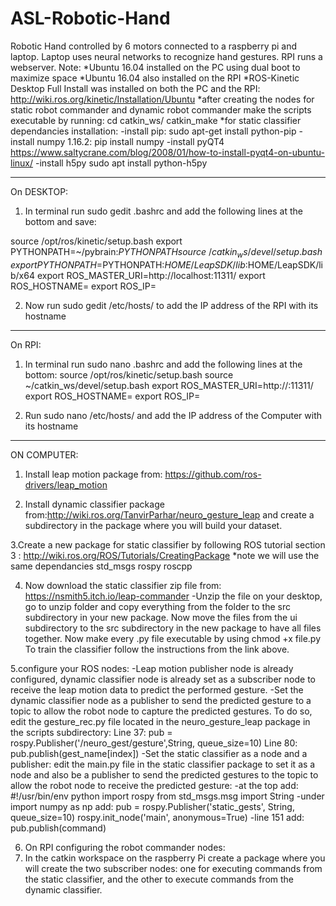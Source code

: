 # ASL-Robotic-Hand
Robotic Hand controlled by 6 motors connected to a raspberry pi and laptop. Laptop uses neural networks to recognize hand gestures. RPI runs a webserver.
Note: 
*Ubuntu 16.04 installed on the PC using dual boot to maximize space 
*Ubuntu 16.04 also installed on the RPI 
*ROS-Kinetic Desktop Full Install was installed on both the PC and the RPI:
http://wiki.ros.org/kinetic/Installation/Ubuntu
*after creating the nodes for static robot commander and dynamic robot commander make the scripts executable by running: 
	cd catkin_ws/ 
	catkin_make 
*for static classifier dependancies installation:
-install pip:
sudo apt-get install python-pip
-install numpy 1.16.2:
pip install numpy
-install pyQT4
https://www.saltycrane.com/blog/2008/01/how-to-install-pyqt4-on-ubuntu-linux/
-install h5py
sudo apt install python-h5py

------
On DESKTOP:
1. In terminal run sudo gedit .bashrc and add the following lines at the bottom and save:

source /opt/ros/kinetic/setup.bash
export PYTHONPATH=~/pybrain:$PYTHONPATH
source ~/catkin_ws/devel/setup.bash
export PYTHONPATH=$PYTHONPATH:$HOME/LeapSDK/lib:$HOME/LeapSDK/lib/x64
export ROS_MASTER_URI=http://localhost:11311/
export ROS_HOSTNAME=<INSERT  THE COMPUTER IP>
export ROS_IP=<INSERT THE COMPUTER IP>

2. Now run sudo gedit /etc/hosts/  to add the IP address of the RPI with its hostname 

-----
On RPI:
1. In terminal run sudo nano .bashrc and add the following lines at the bottom:
source /opt/ros/kinetic/setup.bash
source ~/catkin_ws/devel/setup.bash
export ROS_MASTER_URI=http://<IP OF COMPUTER>:11311/
export ROS_HOSTNAME=<INSERT IP of RPI>
export ROS_IP=<INSERT IP of RPI>

2. Run sudo nano /etc/hosts/ and add the IP address of the Computer with its hostname 

----
ON COMPUTER:

1.  Install leap motion package from: https://github.com/ros-drivers/leap_motion

2. Install dynamic classifier package from:http://wiki.ros.org/TanvirParhar/neuro_gesture_leap and create a subdirectory in the package where you will build your dataset. 

3.Create a new package for static classifier by following ROS tutorial section 3 : 
http://wiki.ros.org/ROS/Tutorials/CreatingPackage
*note we will use the same dependancies std_msgs rospy roscpp

4. Now download the static classifier zip file from: https://nsmith5.itch.io/leap-commander
-Unzip the file on your desktop, go to unzip folder and copy everything from the folder to the src subdirectory in your new package. Now move the files from the ui subdirectory to the src subdirectory in the new package to have all files together. Now make every .py file executable by using chmod +x file.py 
To train the classifier follow the instructions from the link above. 


5.configure your ROS nodes:
-Leap motion publisher node is already configured, dynamic classifier node is already set as a subscriber node to receive the leap motion data to predict the performed gesture.
-Set the dynamic classifier node as a publisher to send the predicted gesture to a topic to allow the robot node to capture the predicted gestures. To do so, edit the gesture_rec.py file located in the neuro_gesture_leap package in the scripts subdirectory:
Line 37: pub = rospy.Publisher('/neuro_gest/gesture',String, queue_size=10)
Line 80: pub.publish(gest_name[index])
-Set the static classifier as a node and a publisher: edit the main.py file in the static classifier package to set it as a node and also be a publisher to send the predicted gestures to the topic to allow the robot node to receive the predicted gesture:
-at the top add: 
#!/usr/bin/env python
import rospy 
from std_msgs.msg import String
-under import numpy as np add: 
pub = rospy.Publisher('static_gests', String, queue_size=10)
rospy.init_node('main', anonymous=True)
-line 151 add:
 pub.publish(command)


6. On RPI configuring the robot commander nodes:
1. In the catkin workspace on the raspberry Pi create a package where you will create the two subscriber nodes: one for executing commands from the static classifier, and the other to execute commands from the dynamic classifier. 

